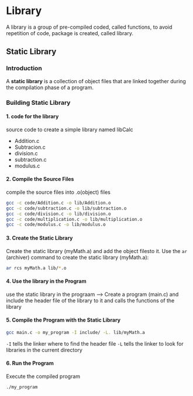 # Library
A library is a group of pre-compiled coded, called functions, to avoid repetition of code, package is created, called library.


## Static Library

### Introduction

A **static library** is a collection of object files that are linked together during the compilation phase of a program.

### Building Static Library

#### 1. code  for the library

source code to create a simple library named libCalc

- Addition.c
- Subtracion.c
- division.c
- subtraction.c
- modulus.c
 
#### 2. Compile the Source Files

compile the source files into .o(object) files

```bash
gcc -c code/Addition.c -o lib/Addition.o
gcc -c code/subtraction.c -o lib/subtraction.o
gcc -c code/division.c -o lib/division.o
gcc -c code/multiplication.c -o lib/multiplication.o
gcc -c code/modulus.c -o lib/modulus.o
```

#### 3. Create the Static Library

Create the static library (myMath.a) and add the object filesto it.
Use the `ar` (archiver) command to create the static library (myMath.a):
```bash
ar rcs myMath.a lib/*.o
```
#### 4. Use the library in the Program

use the static library in the prograam --> Create a program (main.c) and include the header
file of the library to it and calls the functions of the library


#### 5. Compile the Program with the Static Library

```bash
gcc main.c -o my_program -I include/ -L. lib/myMath.a
```
`-I` tells the linker where to find the header file
`-L` tells the linker to look for libraries in the current directory


#### 6. Run the Program

Execute the compiled program
```bash
./my_program
```





